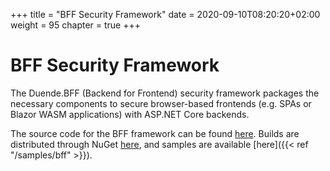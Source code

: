 +++
title = "BFF Security Framework"
date = 2020-09-10T08:20:20+02:00
weight = 95
chapter = true
+++

# BFF Security Framework

The Duende.BFF (Backend for Frontend) security framework packages the necessary components to secure browser-based frontends (e.g. SPAs or Blazor WASM applications) with ASP.NET Core backends.

The source code for the BFF framework can be found [here](https://github.com/DuendeSoftware/BFF). Builds are distributed through NuGet [here](https://www.nuget.org/packages/Duende.BFF/), and samples are available [here]({{< ref "/samples/bff" >}}).